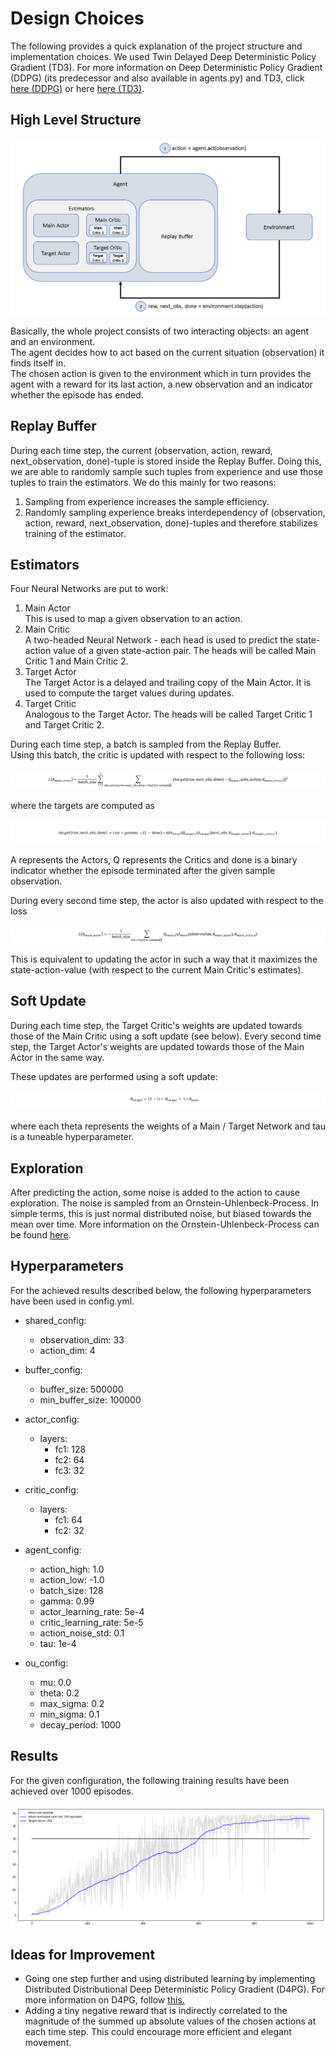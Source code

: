 # Design Choices
The following provides a quick explanation of the project structure and implementation choices.
We used Twin Delayed Deep Deterministic Policy Gradient (TD3). For more information on Deep Deterministic Policy 
Gradient (DDPG) (its predecessor and also available in agents.py) and TD3, click 
[here (DDPG)](https://towardsdatascience.com/deep-deterministic-policy-gradients-explained-2d94655a9b7b)
or here [here (TD3)](https://towardsdatascience.com/td3-learning-to-run-with-ai-40dfc512f93).

## High Level Structure
![High Level Structure](images/structure.PNG)

Basically, the whole project consists of two interacting objects: an agent and an environment.  
The agent decides how to act based on the current situation (observation) it finds itself in.  
The chosen action is given to the environment which in turn provides the agent with a reward for
its last action, a new observation and an indicator whether the episode has ended.

## Replay Buffer
During each time step, the current (observation, action, reward, next_observation, done)-tuple is 
stored inside the Replay Buffer. Doing this, we are able to randomly sample such tuples from experience
and use those tuples to train the estimators. We do this mainly for two reasons:
1. Sampling from experience increases the sample efficiency.
2. Randomly sampling experience breaks interdependency of (observation, action, reward, next_observation, done)-tuples
   and therefore stabilizes training of the estimator.
   
## Estimators

Four Neural Networks are put to work:
1. Main Actor  
   This is used to map a given observation to an action.
2. Main Critic  
   A two-headed Neural Network - each head is used to predict the state-action value of a given state-action pair.
   The heads will be called Main Critic 1 and Main Critic 2.
3. Target Actor  
   The Target Actor is a delayed and trailing copy of the Main Actor. It is used to compute the target values during
   updates.
4. Target Critic  
   Analogous to the Target Actor. The heads will be called Target Critic 1 and Target Critic 2.
   
During each time step, a batch is sampled from the Replay Buffer.  
Using this batch, the critic is updated with respect to the following loss:  
<br>
![critic loss](images/critic_loss.PNG)
<br>

where the targets are computed as  
<br>
![targets](images/target.PNG)
<br>

A represents the Actors, Q represents the Critics and done is a binary indicator whether the episode terminated
after the given sample observation.

During every second time step, the actor is also updated with respect to the loss  
<br>
![actor loss](images/actor_loss.PNG)
<br>

This is equivalent to updating the actor in such a way that it maximizes the state-action-value (with respect to the 
current Main Critic's estimates).


## Soft Update

During each time step, the Target Critic's weights are updated towards those of the Main Critic using a soft update 
(see below). Every second time step, the Target Actor's weights are updated towards those of the Main Actor in the same 
way.  

These updates are performed using a soft update:
<br>

![soft update](images/soft_update.PNG)
<br>

where each theta represents the weights of a Main / Target Network and tau is a tuneable hyperparameter.

## Exploration

After predicting the action, some noise is added to the action to cause exploration.
The noise is sampled from an Ornstein-Uhlenbeck-Process. In simple terms, this is just normal distributed noise, 
but biased towards the mean over time. More information on the Ornstein-Uhlenbeck-Process can be found 
[here](https://en.wikipedia.org/wiki/Ornstein%E2%80%93Uhlenbeck_process).

## Hyperparameters

For the achieved results described below, the following hyperparameters have been used in config.yml.

- shared_config:  
   - observation_dim: 33  
   - action_dim: 4  
 
- buffer_config:  
   - buffer_size: 500000  
   - min_buffer_size: 100000  
 
- actor_config:
   - layers:  
      - fc1: 128  
      - fc2: 64  
      - fc3: 32 

- critic_config:
   - layers:
      - fc1: 64
      - fc2: 32

- agent_config:
   - action_high: 1.0  
   - action_low: -1.0  
   - batch_size: 128  
   - gamma: 0.99  
   - actor_learning_rate: 5e-4  
   - critic_learning_rate: 5e-5  
   - action_noise_std: 0.1  
  - tau: 1e-4  

- ou_config:
   - mu: 0.0
   - theta: 0.2
   - max_sigma: 0.2
   - min_sigma: 0.1
   - decay_period: 1000

## Results

For the given configuration, the following training results have been achieved over 1000 episodes.  
<br>
![results](images/results.PNG)
<br>  

## Ideas for Improvement
- Going one step further and using distributed learning by implementing Distributed Distributional Deep Deterministic
   Policy Gradient (D4PG). For more information on D4PG, follow [this.](https://arxiv.org/pdf/1804.08617.pdf)
- Adding a tiny negative reward that is indirectly correlated to the magnitude of the summed up absolute values of the 
   chosen actions at each time step. This could encourage more efficient and elegant movement.